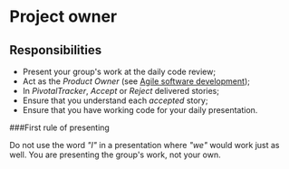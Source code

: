 # Project owner

## Responsibilities

* Present your group's work at the daily code review;
* Act as the *Product Owner* (see [Agile software development](http://en.wikipedia.org/wiki/Agile_software_development));
* In *PivotalTracker*, *Accept* or *Reject* delivered stories;
* Ensure that you understand each *accepted* story;
* Ensure that you have working code for your daily presentation.

###First rule of presenting

Do not use the word *"I"* in a presentation where *"we"* would work just as well. You are presenting the group's work, not your own.
